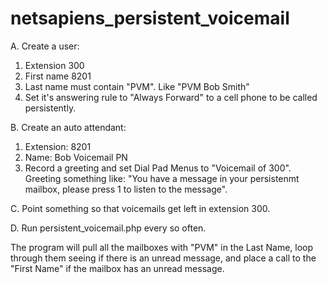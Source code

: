 # netsapiens_persistent_voicemail


A. Create a user:
 1. Extension 300
 2. First name 8201
 3. Last name must contain "PVM".  Like "PVM Bob Smith"
 4. Set it's answering rule to "Always Forward" to a cell phone to be called persistently.

B. Create an auto attendant:
 1. Extension: 8201
 2. Name: Bob Voicemail PN
 3. Record a greeting and set Dial Pad Menus to "Voicemail of 300".  Greeting something like: "You have a message in your persistenmt mailbox, please press 1 to listen to the message".
 
C. Point something so that voicemails get left in extension 300.

D. Run persistent_voicemail.php every so often.

The program will pull all the mailboxes with "PVM" in the Last Name, loop through them seeing if there is an unread message, and place a call to the "First Name" if the mailbox has an unread message.
